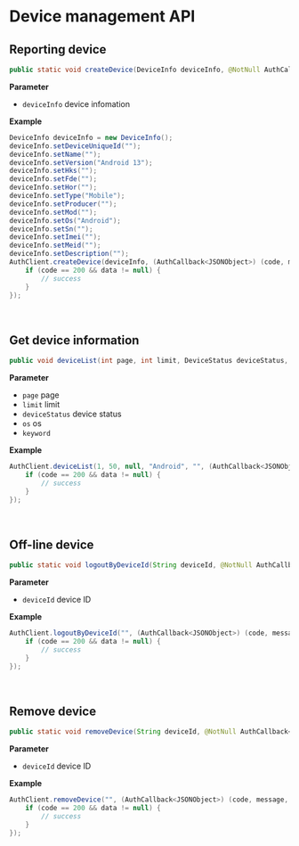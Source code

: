 # Device management API

<LastUpdated/>

## Reporting device

```java
public static void createDevice(DeviceInfo deviceInfo, @NotNull AuthCallback<JSONObject> callback)
```

**Parameter**

* `deviceInfo` device infomation

**Example**

```java
DeviceInfo deviceInfo = new DeviceInfo();
deviceInfo.setDeviceUniqueId("");
deviceInfo.setName("");
deviceInfo.setVersion("Android 13");
deviceInfo.setHks("");
deviceInfo.setFde("");
deviceInfo.setHor("");
deviceInfo.setType("Mobile");
deviceInfo.setProducer("");
deviceInfo.setMod("");
deviceInfo.setOs("Android");
deviceInfo.setSn("");
deviceInfo.setImei("");
deviceInfo.setMeid("");
deviceInfo.setDescription("");
AuthClient.createDevice(deviceInfo, (AuthCallback<JSONObject>) (code, message, data) -> {
    if (code == 200 && data != null) {
        // success
    }
});
```

<br>

## Get device information

```java
public void deviceList(int page, int limit, DeviceStatus deviceStatus, String os, String keyword, @NotNull AuthCallback<ArrayList<DeviceData>> callback) 
```

**Parameter**

* `page` page 
* `limit` limit
* `deviceStatus` device status
* `os` os
* `keyword` 

**Example**

```java
AuthClient.deviceList(1, 50, null, "Android", "", (AuthCallback<JSONObject>) (code, message, data) -> {
    if (code == 200 && data != null) {
        // success
    }
});
```

<br>

## Off-line device

```java
public static void logoutByDeviceId(String deviceId, @NotNull AuthCallback<JSONObject> callback)
```

**Parameter**

* `deviceId` device ID

**Example**

```java
AuthClient.logoutByDeviceId("", (AuthCallback<JSONObject>) (code, message, data) -> {
    if (code == 200 && data != null) {
        // success
    }
});
```

<br>

## Remove device

```java
public static void removeDevice(String deviceId, @NotNull AuthCallback<JSONObject> callback)
```

**Parameter**

* `deviceId` device ID

**Example**

```java
AuthClient.removeDevice("", (AuthCallback<JSONObject>) (code, message, data) -> {
    if (code == 200 && data != null) {
        // success
    }
});
```

